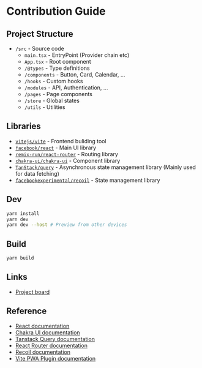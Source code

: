 # Contribution Guide

## Project Structure

- `/src` - Source code
  - `main.tsx` - EntryPoint (Provider chain etc)
  - `App.tsx` - Root component
  - `/@types` - Type definitions
  - `/components` - Button, Card, Calendar, ...
  - `/hooks` - Custom hooks
  - `/modules` - API, Authentication, ...
  - `/pages` - Page components
  - `/store` - Global states
  - `/utils` - Utilities

## Libraries

- [`vitejs/vite`](https://vitejs.dev/) - Frontend buliding tool
- [`facebook/react`](https://reactjs.org/) - Main UI library
- [`remix-run/react-router`](https://reactrouter.com/en/v6.3.0) - Routing library
- [`chakra-ui/chakra-ui`](https://chakra-ui.com/) - Component library
- [`TanStack/query`](https://tanstack.com/query/v4) - Asynchronous state management library (Mainly used for data fetching)
- [`facebookexperimental/recoil`](https://recoiljs.org/) - State management library

## Dev

```bash
yarn install
yarn dev
yarn dev --host # Preview from other devices
```

## Build

```bash
yarn build
```

## Links

- [Project board](https://github.com/orgs/Hato-org/projects/1)

## Reference

- [React documentation](https://reactjs.org/)
- [Chakra UI documentation](https://chakra-ui.com/)
- [Tanstack Query documentation](https://tanstack.com/query/v4)
- [React Router documentation](https://reactrouter.com/en/v6.3.0)
- [Recoil documentation](https://recoiljs.org/)
- [Vite PWA Plugin documentation](https://vite-plugin-pwa.netlify.app/)

